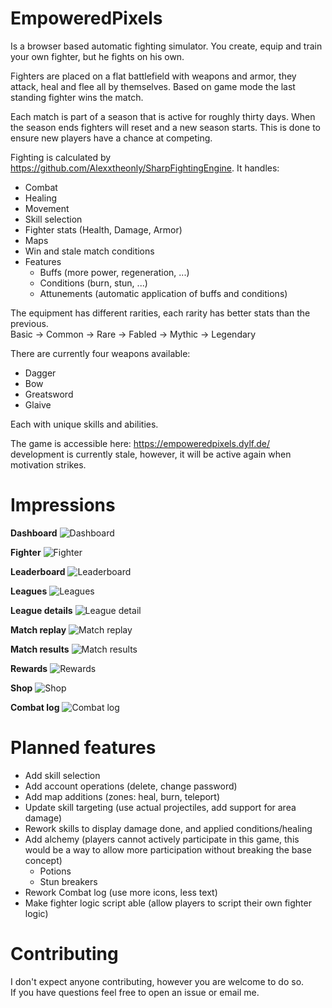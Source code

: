 # EmpoweredPixels
Is a browser based automatic fighting simulator. You create, equip and train your own fighter, but he fights on his own.

Fighters are placed on a flat battlefield with weapons and armor, they attack, heal and flee all by themselves. 
Based on game mode the last standing fighter wins the match. 

Each match is part of a season that is active for roughly thirty days. When the season ends fighters will reset and a new season starts.
This is done to ensure new players have a chance at competing.

Fighting is calculated by https://github.com/Alexxtheonly/SharpFightingEngine. It handles:
* Combat
* Healing
* Movement
* Skill selection
* Fighter stats (Health, Damage, Armor)
* Maps
* Win and stale match conditions
* Features
  * Buffs (more power, regeneration, ...)
  * Conditions (burn, stun, ...)
  * Attunements (automatic application of buffs and conditions)

The equipment has different rarities, each rarity has better stats than the previous.  
Basic -> Common -> Rare -> Fabled -> Mythic -> Legendary

There are currently four weapons available:
* Dagger
*  Bow
*  Greatsword
*  Glaive

Each with unique skills and abilities.

The game is accessible here: https://empoweredpixels.dylf.de/
development is currently stale, however, it will be active again when motivation strikes.

# Impressions
**Dashboard**
![Dashboard](img/dashboard.png "Dashboard")

**Fighter**
![Fighter](img/fighter.png "Fighter")

**Leaderboard**
![Leaderboard](img/leaderboard.png "Leaderboard")

**Leagues**
![Leagues](img/leagues.png "Leagues")

**League details**
![League detail](img/league-detail.png "League detail")

**Match replay**
![Match replay](img/match-replay.png "Match replay")

**Match results**
![Match results](img/match-results.png "Match results")

**Rewards**
![Rewards](img/rewards.png "Rewards")

**Shop**
![Shop](img/shop.png "Shop")

**Combat log**
![Combat log](img/combat-log.png "Combat log")

# Planned features
* Add skill selection
* Add account operations (delete, change password)
* Add map additions (zones: heal, burn, teleport)
* Update skill targeting (use actual projectiles, add support for area damage)
* Rework skills to display damage done, and applied conditions/healing
* Add alchemy (players cannot actively participate in this game, this would be a way to allow more participation without breaking the base concept)
  * Potions
  * Stun breakers
* Rework Combat log (use more icons, less text)
* Make fighter logic script able (allow players to script their own fighter logic)

# Contributing
I don't expect anyone contributing, however you are welcome to do so.   
If you have questions feel free to open an issue or email me.
